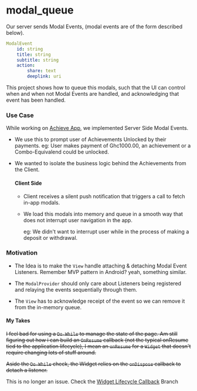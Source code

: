 # modal_queue

Our server sends Modal Events, (modal events are of the form described below).

```yml
ModalEvent
    id: string
    title: string
    subtitle: string
    action:
        share: text
        deeplink: uri
```

This project shows how to queue this modals, such that the UI can control when and when not Modal Events are handled, and acknowledging that event has been handled.

### Use Case

While working on [Achieve App](https://theachieveproject.com/), we implemented Server Side Modal Events.

- We use this to prompt user of Achievements Unlocked by their payments.
  eg: User makes payment of Ghc1000.00, an achievement or a Combo-Equivalend could be unlocked.

- We wanted to isolate the business logic behind the Achievements from the Client.

  #### Client Side

  - Client receives a silent push notification that triggers a call to fetch in-app modals.

  - We load this modals into memory and queue in a smooth way that does not interrupt user navigation in the app.

    eg: We didn't want to interrupt user while in the process of making a deposit or withdrawal.

### Motivation

- The Idea is to make the `View` handle attaching & detaching Modal Event Listeners. Remember MVP pattern in Android? yeah, something similar.

- The `ModalProvider` should only care about Listeners being registered and relaying the events sequentially through them.

- The `View` has to acknowledge receipt of the event so we can remove it from the in-memory queue.

#### My Takes

<del>I feel bad for using a `Do-While` to manage the state of the page. Am still figuring out how i can build an `OnResume` callback (not the typical onResume tied to the application lifecycle), I mean an `onResume` for a `Widget` that doesn't require changing lots of stuff around.

<del> Aside the `Do-While` check, the Widget relies on the `onDispose` callback to detach a listener.

This is no longer an issue. Check the [Widget Lifecycle Callback](https://github.com/codekeyz/modals-queue/tree/feature/lifecycle-callbacks) Branch
